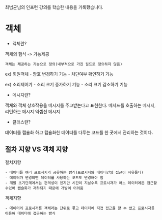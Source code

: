 최범균님의 인프런 강의를 학습한 내용을 기록했습니다.

# 객체

- 객체란?

객체의 햄식 -> 기능제공

    객체는 제공하는 기능으로 정의(내부적으로 가진 필드로 정의하지 않음)
    
   ex) 회원객체
       - 암호 변경하기 기능
       - 차단여부 확인하기 기능
       
   ex) 소리제어기
       - 소리 크기 증가하기 기능
       - 소리 크기 감소하기 기능

- 메시지란? 

객체와 객체 상호작용을 메시지를 주고받는다고 표현한다. 메서드를 호출하는 메시지, 리턴하는 메시지 익셉션 메시지

- 클래스란?

데이터를 캡슐화 하고 캡슐화한 데이터를 다루는 코드를 한 곳에서 관리하는 것이다.


## 절차 지향 VS 객체 지향

절치지향

    - 데이터를 여러 프로시저가 공유하는 방식(프로시저와 데이터간의 접근이 자유롭다)
    - 데이터가 변경되면 데이터를 사용하는 코드도 변경해야 함
    - 개발 초기단계에서는 편의성이 있지만 시간이 지날수록 프로시저가 어느 데이터에든 접근할 수있어 캡슐화가 저하되기 때문에 개발이 어려움
    
객체지향
  
    - 데이터와 프로시저를 객체라는 단위로 묶고 데이터에 직접 접근을 할 수 없고 프로시저를 이용해 데이터에 접근하는 방식

